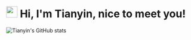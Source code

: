 <h1><img src="https://emojis.slackmojis.com/emojis/images/1563480763/5999/meow_party.gif?1563480763" width="30"/> Hi, I'm Tianyin, nice to meet you!</h1>

<!-- - 🌱 I’m currently learning Socket programming in C/C++ on Linux, because I want to build my own online cloud storage service (like OneDrive). -->

![Tianyin's GitHub stats](https://github-readme-stats.vercel.app/api?username=Andrew-wong-ty&hide=contribs,issues)

<!-- | ![Tianyin's GitHub stats](https://github-readme-stats.vercel.app/api?username=Andrew-wong-ty&hide=contribs,prs)  | ![Top Langs](https://github-readme-stats.vercel.app/api/top-langs/?username=Andrew-wong-ty&layout=compact&hide=C,html,Vue,jupyter%20notebook) |
| ------------------------------------------------------------ | ------------------------------------------------------------ |
 -->
<!-- 
[![Tianyin's GitHub stats](https://github-readme-stats.vercel.app/api?username=Andrew-wong-ty&hide=contribs)](https://github.com/Andrew-wong-ty/github-readme-stats)  -->
<!-- [![Top Langs](https://github-readme-stats.vercel.app/api/top-langs/?username=Andrew-wong-ty&layout=compact&hide=C,html,Vue,jupyter%20notebook)](https://github.com/Andrew-wong-ty/github-readme-stats) -->


<!--
**Andrew-wong-ty/Andrew-wong-ty** is a ✨ _special_ ✨ repository because its `README.md` (this file) appears on your GitHub profile.

Here are some ideas to get you started:

- 🔭 I’m currently working on ...
- 🌱 I’m currently learning ...
- 👯 I’m looking to collaborate on ...
- 🤔 I’m looking for help with ...
- 💬 Ask me about ...
- 📫 How to reach me: ...
- 😄 Pronouns: ...
- ⚡ Fun fact: ...
-->
